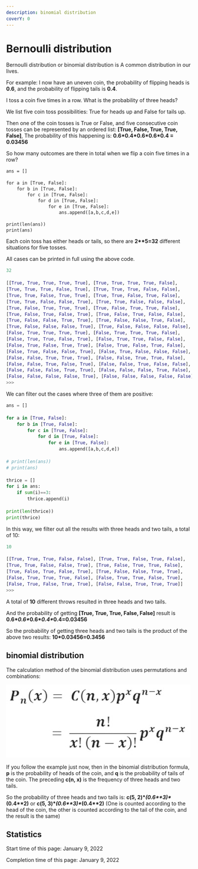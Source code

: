 ```yaml
---
description: binomial distribution
coverY: 0
---
```


# Bernoulli distribution

Bernoulli distribution or binomial distribution is A common distribution in our lives.

For example: I now have an uneven coin, the probability of flipping heads is **0.6**, and the probability of flipping tails is **0.4**.

I toss a coin five times in a row. What is the probability of three heads?

We list five coin toss possibilities: True for heads up and False for tails up.

Then one of the coin tosses is True or False, and five consecutive coin tosses can be represented by an ordered list: **\[True, False, True, True, False]**, The probability of this happening is: **0.6\*0.4\*0.6\*0.6\*0.4 = 0.03456**

So how many outcomes are there in total when we flip a coin five times in a row?

```cfscript
ans = []

for a in [True, False]:
    for b in [True, False]:
        for c in [True, False]:
            for d in [True, False]:
                for e in [True, False]:
                    ans.append([a,b,c,d,e])

print(len(ans))
print(ans)
```

Each coin toss has either heads or tails, so there are **2\*\*5=32** different situations for five tosses.

All cases can be printed in full using the above code.

```python
32

[[True, True, True, True, True], [True, True, True, True, False], 
[True, True, True, False, True], [True, True, True, False, False], 
[True, True, False, True, True], [True, True, False, True, False], 
[True, True, False, False, True], [True, True, False, False, False], 
[True, False, True, True, True], [True, False, True, True, False], 
[True, False, True, False, True], [True, False, True, False, False], 
[True, False, False, True, True], [True, False, False, True, False], 
[True, False, False, False, True], [True, False, False, False, False], 
[False, True, True, True, True], [False, True, True, True, False], 
[False, True, True, False, True], [False, True, True, False, False], 
[False, True, False, True, True], [False, True, False, True, False], 
[False, True, False, False, True], [False, True, False, False, False], 
[False, False, True, True, True], [False, False, True, True, False], 
[False, False, True, False, True], [False, False, True, False, False], 
[False, False, False, True, True], [False, False, False, True, False], 
[False, False, False, False, True], [False, False, False, False, False]]
>>> 
```

We can filter out the cases where three of them are positive:

```python
ans = []

for a in [True, False]:
    for b in [True, False]:
        for c in [True, False]:
            for d in [True, False]:
                for e in [True, False]:
                    ans.append([a,b,c,d,e])

# print(len(ans))
# print(ans)

thrice = []
for i in ans:
    if sum(i)==3:
        thrice.append(i)

print(len(thrice))
print(thrice)
```

In this way, we filter out all the results with three heads and two tails, a total of 10:

```python
10

[[True, True, True, False, False], [True, True, False, True, False], 
[True, True, False, False, True], [True, False, True, True, False], 
[True, False, True, False, True], [True, False, False, True, True], 
[False, True, True, True, False], [False, True, True, False, True], 
[False, True, False, True, True], [False, False, True, True, True]]
>>> 
```

A total of **10** different throws resulted in three heads and two tails.

And the probability of getting **\[True, True, True, False, False]** result is **0.6\***_**0.6\***_**0.6\***_**0.4\***_**0.4=0.03456**

So the probability of getting three heads and two tails is the product of the above two results: **10\*0.03456=0.3456**

## binomial distribution

The calculation method of the binomial distribution uses permutations and combinations:

![binomial distribution](<../.gitbook/assets/image (21) (1) (1).png>)

If you follow the example just now, then in the binomial distribution formula, **p** is the probability of heads of the coin, and **q** is the probability of tails of the coin. The preceding **c(n, x)** is the frequency of three heads and two tails.

So the probability of three heads and two tails is: **c(5, 2)\***_**(0.6\*\*3)\***_**(0.4\*\*2)** or **c(5, 3)\***_**(0.6\*\*3)\***_**(0.4\*\*2)** (One is counted according to the head of the coin, the other is counted according to the tail of the coin, and the result is the same)

## Statistics

Start time of this page: January 9, 2022

Completion time of this page: January 9, 2022
